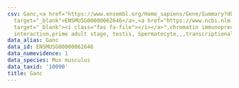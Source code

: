 ```yaml
---
csv: Ganc,<a href="https://www.ensembl.org/Homo_sapiens/Gene/Summary?db=core;g=ENSMUSG00000062646"
  target="_blank">ENSMUSG00000062646</a>,<a href="https://www.ncbi.nlm.nih.gov/pubmed/25450459"
  target="_blank"><i class="fas fa-file"></i></a>",chromatin immunoprecipitation assay,direct
  interaction,prime adult stage, testis, Spermatocyte,,,transcriptional regulation,
data_alias: Ganc
data_id: ENSMUSG00000062646
data_numevidence: 1
data_species: Mus musculus
data_taxid: '10090'
title: Ganc
---
```

